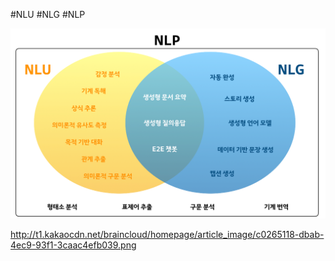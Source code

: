 #NLU #NLG #NLP


![](Assets/c0265118-dbab-4ec9-93f1-3caac4efb039.png)

http://t1.kakaocdn.net/braincloud/homepage/article_image/c0265118-dbab-4ec9-93f1-3caac4efb039.png